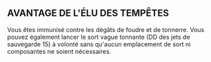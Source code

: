 ## AVANTAGE DE L'ÉLU DES TEMPÊTES


Vous êtes immunisé contre les dégâts de foudre et de
tonnerre. Vous pouvez également lancer le sort vague
tonnante (DD des jets de sauvegarde 15) à volonté sans
qu'aucun emplacement de sort ni composantes ne soient
nécessaires.
